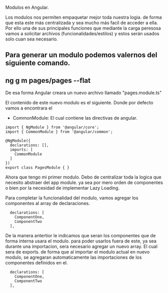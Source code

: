 Modulos en Angular.

Los modulos nos permiten empaquetar mejor toda nuestra logia. de forma que
esta este más centralizada y sea mucho más facil de acceder a ella.
Por ello una de sus principales funciones que mediante la carga peresosa
vamos a solicitar archivos (funcionalidades/estilos) y estos serán usados
solo cuan sea necesario.

Para generar un modulo podemos valernos del siguiente comando.
--
ng g m pages/pages --flat
--
De esa forma Angular creara un nuevo archivo llamado "pages.module.ts"

El contenido de este nuevo modulo es el siguiente. Donde por defecto vamos a encontrara el
- CommonModule: El cual contiene las directivas de angular.
~~~
import { NgModule } from '@angular/core';
import { CommonModule } from '@angular/common';

@NgModule({
  declarations: [],
  imports: [
    CommonModule
  ]
})
export class PagesModule { }
~~~

Ahora que tengo mi primer modulo. Debo de centralizar toda la logica que necesito abstraer del
app module. ya sea por mero orden de componentes o bien por la necesidad de implementar Lazy Loading.

Para completar la funcionalidad del modulo, vamos agregar los componentes al array de declaraciones.
~~~
  declarations: [
    ComponentOne,
    ComponentTwo
  ],
~~~

De la manera antertior le indicamos que seran los componentes que de forma interna usara el modulo.
para poder usarlos fuera de este, ya sea durante una importacion, sera necesario agregar un nuevo array.
El cual sera de exports. de forma que al importar el modulo actual en nuevo modulo, se agregaran automaticamente las importaciones de los componentes definidos en el.
~~~
  declarations: [
    ComponentOne,
    ComponentTwo
  ],
~~~